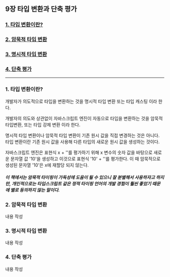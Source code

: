 ## 9장 타입 변환과 단축 평가

### [1. 타입 변환이란?](https://www.notion.so/Deep-Dive-05704ac7d8514364940c5caa93d1ff1f#1-%ED%83%80%EC%9E%85-%EB%B3%80%ED%99%98%EC%9D%B4%EB%9E%80?-1)

### [2. 암묵적 타입 변환](https://www.notion.so/Deep-Dive-05704ac7d8514364940c5caa93d1ff1f#2-%EC%95%94%EB%AC%B5%EC%A0%81-%ED%83%80%EC%9E%85-%EB%B3%80%ED%99%98-1)

### [3. 명시적 타입 변환](https://www.notion.so/Deep-Dive-05704ac7d8514364940c5caa93d1ff1f#3-%EB%AA%85%EC%8B%9C%EC%A0%81-%ED%83%80%EC%9E%85-%EB%B3%80%ED%99%98-1)

### [4. 단축 평가](https://www.notion.so/Deep-Dive-05704ac7d8514364940c5caa93d1ff1f#4-%EB%8B%A8%EC%B6%95-%ED%8F%89%EA%B0%80-1)

---

### 1. 타입 변환이란?
개발자가 의도적으로 타입을 변환하는 것을 명시적 타입 변환 또는 타입 캐스팅 이라 한다. 

개발자의 의도와 상관없이 자바스크립트 엔진이 자동으로 타입을 변환하는 것을 암묵적 타입변환, 또는 타입 강제 변환 이라 한다. 

명시적 타입 변환이나 암묵적 타입 변환이 기존 원시 값을 직접 변경하는 것은 아니다. 타입 변환이란 기존 원시 값을 사용해 다른 타입의 새로운 원시 값을 생성하는 것이다. 

자바스크립트 엔진은 표현식 x + ''를 평가하기 위해 x 변수의 숫자 값을 바탕으로 새로운 문자열 값 '10'을 생성하고 이것으로 표현식 '10' + ''를 평가한다. 이 때 암묵적으로 생성된 문자열 '10'은 x에 재할당 되지 않는다. 

##### 이 책에서는 암묵적 타이핑이 가독성에 도움이 될 수 있으니 잘 분별해서 사용하자고 하지만, 개인적으로는 타입스크립트 같은 정적 타이핑 언어의 개발 경험이 훨씬 좋았기 때문에 별로 동의하지 않는 말이다.

### 2. 암묵적 타입 변환

내용 작성

### 3. 명시적 타입 변환

내용 작성

### 4. 단축 평가

내용 작성
